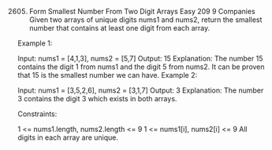 ﻿2605. Form Smallest Number From Two Digit Arrays
      Easy
      209
      9
      Companies
      Given two arrays of unique digits nums1 and nums2, return the smallest number that contains at least one digit from each array.


Example 1:

Input: nums1 = [4,1,3], nums2 = [5,7]
Output: 15
Explanation: The number 15 contains the digit 1 from nums1 and the digit 5 from nums2. It can be proven that 15 is the smallest number we can have.
Example 2:

Input: nums1 = [3,5,2,6], nums2 = [3,1,7]
Output: 3
Explanation: The number 3 contains the digit 3 which exists in both arrays.


Constraints:

1 <= nums1.length, nums2.length <= 9
1 <= nums1[i], nums2[i] <= 9
All digits in each array are unique.